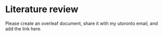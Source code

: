 # Literature review

Please create an overleaf document, share it with my utoronto email, and add the link here.
